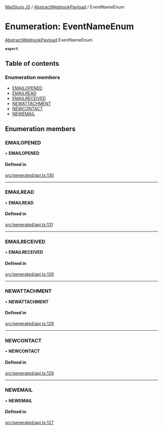[MailSlurp JS](../README.md) / [AbstractWebhookPayload](../modules/AbstractWebhookPayload.md) / EventNameEnum

# Enumeration: EventNameEnum

[AbstractWebhookPayload](../modules/AbstractWebhookPayload.md).EventNameEnum

**`export`**

## Table of contents

### Enumeration members

- [EMAILOPENED](AbstractWebhookPayload.EventNameEnum.md#emailopened)
- [EMAILREAD](AbstractWebhookPayload.EventNameEnum.md#emailread)
- [EMAILRECEIVED](AbstractWebhookPayload.EventNameEnum.md#emailreceived)
- [NEWATTACHMENT](AbstractWebhookPayload.EventNameEnum.md#newattachment)
- [NEWCONTACT](AbstractWebhookPayload.EventNameEnum.md#newcontact)
- [NEWEMAIL](AbstractWebhookPayload.EventNameEnum.md#newemail)

## Enumeration members

### EMAILOPENED

• **EMAILOPENED**

#### Defined in

[src/generated/api.ts:130](https://github.com/mailslurp/mailslurp-client/blob/8c02983/src/generated/api.ts#L130)

___

### EMAILREAD

• **EMAILREAD**

#### Defined in

[src/generated/api.ts:131](https://github.com/mailslurp/mailslurp-client/blob/8c02983/src/generated/api.ts#L131)

___

### EMAILRECEIVED

• **EMAILRECEIVED**

#### Defined in

[src/generated/api.ts:126](https://github.com/mailslurp/mailslurp-client/blob/8c02983/src/generated/api.ts#L126)

___

### NEWATTACHMENT

• **NEWATTACHMENT**

#### Defined in

[src/generated/api.ts:129](https://github.com/mailslurp/mailslurp-client/blob/8c02983/src/generated/api.ts#L129)

___

### NEWCONTACT

• **NEWCONTACT**

#### Defined in

[src/generated/api.ts:128](https://github.com/mailslurp/mailslurp-client/blob/8c02983/src/generated/api.ts#L128)

___

### NEWEMAIL

• **NEWEMAIL**

#### Defined in

[src/generated/api.ts:127](https://github.com/mailslurp/mailslurp-client/blob/8c02983/src/generated/api.ts#L127)
